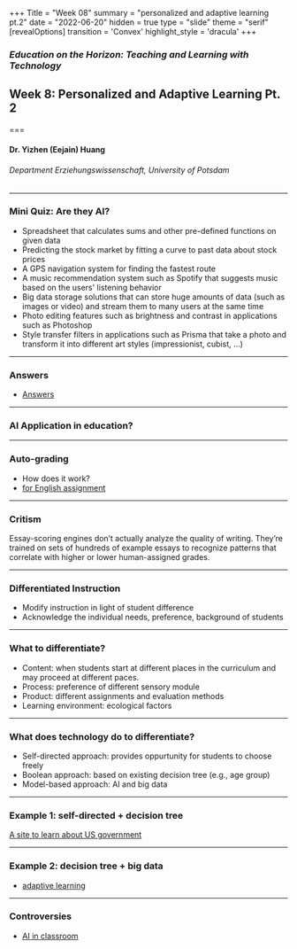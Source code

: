 +++
Title = "Week 08"
summary = "personalized and adaptive learning pt.2"
date = "2022-06-20"
hidden = true
type = "slide"
theme = "serif"
[revealOptions]
transition = 'Convex'
highlight_style = 'dracula'
+++

### *Education on the Horizon: Teaching and Learning with Technology*
## Week 8: Personalized and Adaptive Learning Pt. 2
===
#### Dr. Yizhen (Eejain) Huang
###### Department Erziehungswissenschaft, University of Potsdam

---
###  Mini Quiz: Are they AI?
- Spreadsheet that calculates sums and other pre-defined functions on given data
- Predicting the stock market by fitting a curve to past data about stock prices
- A GPS navigation system for finding the fastest route
- A music recommendation system such as Spotify that suggests music based on the users' listening behavior
- Big data storage solutions that can store huge amounts of data (such as images or video) and stream them to many users at the same time
- Photo editing features such as brightness and contrast in applications such as Photoshop
- Style transfer filters in applications such as Prisma that take a photo and transform it into different art styles (impressionist, cubist, ...)

---
###  Answers
- [Answers](https://course.elementsofai.com/1/1)

---
###  AI Application in education?

---
###  Auto-grading
- How does it work?
- [for English assignment](https://gradingly.com/) 
<!-- - [example](https://www.codio.com/features/auto-grading) -->

---
###  Critism
Essay-scoring engines don’t actually analyze the quality of writing. They’re trained on sets of hundreds of example essays to recognize patterns that correlate with higher or lower human-assigned grades. 


<!-- --- -->
<!-- ###  One size doesn't fit all -->
<!-- [The end of average](https://www.youtube.com/watch?v=4eBmyttcfU4) -->

---
###  Differentiated Instruction
- Modify instruction in light of student difference
- Acknowledge the individual needs, preference, background of students

---
###  What to differentiate?
- Content: when students start at different places in the curriculum and may proceed at different paces.
- Process: preference of different sensory module
- Product: different assignments and evaluation methods
- Learning environment: ecological factors 

---
###  What does technology do to differentiate?
- Self-directed approach: provides oppurtunity for students to choose freely
- Boolean approach: based on existing decision tree (e.g., age group)
- Model-based approach: AI and big data 

---
###  Example 1: self-directed + decision tree
[A site to learn about US government](https://bensguide.gpo.gov/)

---
###  Example 2: decision tree + big data
- [adaptive learning](https://domoscio.com/en/domoscio-spark-2/)

---
###  Controversies
- [AI in classroom](https://www.youtube.com/watch?v=JMLsHI8aV0g)

